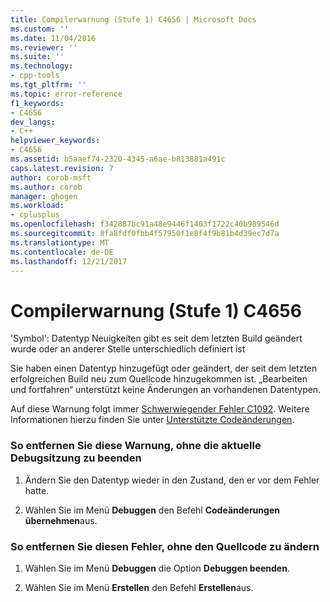 ```yaml
---
title: Compilerwarnung (Stufe 1) C4656 | Microsoft Docs
ms.custom: ''
ms.date: 11/04/2016
ms.reviewer: ''
ms.suite: ''
ms.technology:
- cpp-tools
ms.tgt_pltfrm: ''
ms.topic: error-reference
f1_keywords:
- C4656
dev_langs:
- C++
helpviewer_keywords:
- C4656
ms.assetid: b5aaef74-2320-4345-a6ae-b813881a491c
caps.latest.revision: 7
author: corob-msft
ms.author: corob
manager: ghogen
ms.workload:
- cplusplus
ms.openlocfilehash: f342887bc91a48e9446f1403f1722c40b989546d
ms.sourcegitcommit: 8fa8fdf0fbb4f57950f1e8f4f9b81b4d39ec7d7a
ms.translationtype: MT
ms.contentlocale: de-DE
ms.lasthandoff: 12/21/2017
---
```

# <a name="compiler-warning-level-1-c4656"></a>Compilerwarnung (Stufe 1) C4656
'Symbol': Datentyp Neuigkeiten gibt es seit dem letzten Build geändert wurde oder an anderer Stelle unterschiedlich definiert ist  
  
 Sie haben einen Datentyp hinzugefügt oder geändert, der seit dem letzten erfolgreichen Build neu zum Quellcode hinzugekommen ist. „Bearbeiten und fortfahren“ unterstützt keine Änderungen an vorhandenen Datentypen.  
  
 Auf diese Warnung folgt immer [Schwerwiegender Fehler C1092](../../error-messages/compiler-errors-1/fatal-error-c1092.md). Weitere Informationen hierzu finden Sie unter [Unterstützte Codeänderungen](/visualstudio/debugger/supported-code-changes-cpp).  
  
### <a name="to-remove-this-warning-without-ending-the-current-debug-session"></a>So entfernen Sie diese Warnung, ohne die aktuelle Debugsitzung zu beenden  
  
1.  Ändern Sie den Datentyp wieder in den Zustand, den er vor dem Fehler hatte.  
  
2.  Wählen Sie im Menü **Debuggen** den Befehl **Codeänderungen übernehmen**aus.  
  
### <a name="to-remove-this-error-without-changing-your-source-code"></a>So entfernen Sie diesen Fehler, ohne den Quellcode zu ändern  
  
1.  Wählen Sie im Menü **Debuggen** die Option **Debuggen beenden**.  
  
2.  Wählen Sie im Menü **Erstellen** den Befehl **Erstellen**aus.